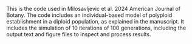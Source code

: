 This is the code used in Milosavljevic et al. 2024 American Journal of Botany. 
The code includes an individual-based model of polyploid establishment in a diploid population, as explained in the manuscript.
It includes the simulation of 10 iterations of 100 generations, including the output text and figure files to inspect and process results. 
